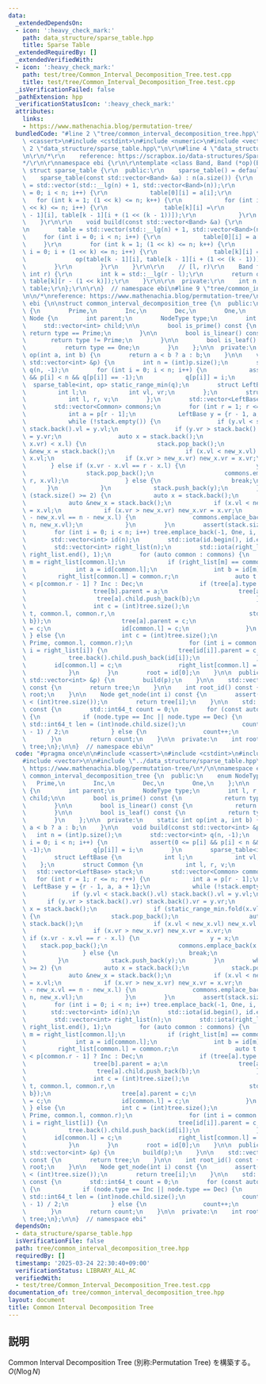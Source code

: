 ```yaml
---
data:
  _extendedDependsOn:
  - icon: ':heavy_check_mark:'
    path: data_structure/sparse_table.hpp
    title: Sparse Table
  _extendedRequiredBy: []
  _extendedVerifiedWith:
  - icon: ':heavy_check_mark:'
    path: test/tree/Common_Interval_Decomposition_Tree.test.cpp
    title: test/tree/Common_Interval_Decomposition_Tree.test.cpp
  _isVerificationFailed: false
  _pathExtension: hpp
  _verificationStatusIcon: ':heavy_check_mark:'
  attributes:
    links:
    - https://www.mathenachia.blog/permutation-tree/
  bundledCode: "#line 2 \"tree/common_interval_decomposition_tree.hpp\"\n\n#include\
    \ <cassert>\n#include <cstdint>\n#include <numeric>\n#include <vector>\n\n#line\
    \ 2 \"data_structure/sparse_table.hpp\"\n\r\n#line 4 \"data_structure/sparse_table.hpp\"\
    \n\r\n/*\r\n    reference: https://scrapbox.io/data-structures/Sparse_Table\r\n\
    */\r\n\r\nnamespace ebi {\r\n\r\ntemplate <class Band, Band (*op)(Band, Band)>\
    \ struct sparse_table {\r\n  public:\r\n    sparse_table() = default;\r\n\r\n\
    \    sparse_table(const std::vector<Band> &a) : n(a.size()) {\r\n        table\
    \ = std::vector(std::__lg(n) + 1, std::vector<Band>(n));\r\n        for (int i\
    \ = 0; i < n; i++) {\r\n            table[0][i] = a[i];\r\n        }\r\n     \
    \   for (int k = 1; (1 << k) <= n; k++) {\r\n            for (int i = 0; i + (1\
    \ << k) <= n; i++) {\r\n                table[k][i] =\r\n                    op(table[k\
    \ - 1][i], table[k - 1][i + (1 << (k - 1))]);\r\n            }\r\n        }\r\n\
    \    }\r\n\r\n    void build(const std::vector<Band> &a) {\r\n        n = (int)a.size();\r\
    \n        table = std::vector(std::__lg(n) + 1, std::vector<Band>(n));\r\n   \
    \     for (int i = 0; i < n; i++) {\r\n            table[0][i] = a[i];\r\n   \
    \     }\r\n        for (int k = 1; (1 << k) <= n; k++) {\r\n            for (int\
    \ i = 0; i + (1 << k) <= n; i++) {\r\n                table[k][i] =\r\n      \
    \              op(table[k - 1][i], table[k - 1][i + (1 << (k - 1))]);\r\n    \
    \        }\r\n        }\r\n    }\r\n\r\n    // [l, r)\r\n    Band fold(int l,\
    \ int r) {\r\n        int k = std::__lg(r - l);\r\n        return op(table[k][l],\
    \ table[k][r - (1 << k)]);\r\n    }\r\n\r\n  private:\r\n    int n;\r\n    std::vector<std::vector<Band>>\
    \ table;\r\n};\r\n\r\n}  // namespace ebi\n#line 9 \"tree/common_interval_decomposition_tree.hpp\"\
    \n\n/*\nreference: https://www.mathenachia.blog/permutation-tree/\n*/\n\nnamespace\
    \ ebi {\n\nstruct common_interval_decomposition_tree {\n  public:\n    enum NodeType\
    \ {\n        Prime,\n        Inc,\n        Dec,\n        One,\n    };\n\n    struct\
    \ Node {\n        int parent;\n        NodeType type;\n        int l, r;\n   \
    \     std::vector<int> child;\n\n        bool is_prime() const {\n           \
    \ return type == Prime;\n        }\n\n        bool is_linear() const {\n     \
    \       return type != Prime;\n        }\n\n        bool is_leaf() const {\n \
    \           return type == One;\n        }\n    };\n\n  private:\n    static int\
    \ op(int a, int b) {\n        return a < b ? a : b;\n    }\n\n    void build(const\
    \ std::vector<int> &p) {\n        int n = (int)p.size();\n        std::vector<int>\
    \ q(n, -1);\n        for (int i = 0; i < n; i++) {\n            assert(0 <= p[i]\
    \ && p[i] < n && q[p[i]] == -1);\n            q[p[i]] = i;\n        }\n      \
    \  sparse_table<int, op> static_range_min(q);\n        struct LeftBase {\n   \
    \         int l;\n            int vl, vr;\n        };\n        struct Common {\n\
    \            int l, r, v;\n        };\n        std::vector<LeftBase> stack;\n\
    \        std::vector<Common> commons;\n        for (int r = 1; r <= n; r++) {\n\
    \            int a = p[r - 1];\n            LeftBase y = {r - 1, a, a + 1};\n\
    \            while (!stack.empty()) {\n                if (y.vl < stack.back().vl)\
    \ stack.back().vl = y.vl;\n                if (y.vr > stack.back().vr) stack.back().vr\
    \ = y.vr;\n                auto x = stack.back();\n                if (static_range_min.fold(x.vl,\
    \ x.vr) < x.l) {\n                    stack.pop_back();\n                    auto\
    \ &new_x = stack.back();\n                    if (x.vl < new_x.vl) new_x.vl =\
    \ x.vl;\n                    if (x.vr > new_x.vr) new_x.vr = x.vr;\n         \
    \       } else if (x.vr - x.vl == r - x.l) {\n                    y = x;\n   \
    \                 stack.pop_back();\n                    commons.emplace_back(x.l,\
    \ r, x.vl);\n                } else {\n                    break;\n          \
    \      }\n            }\n            stack.push_back(y);\n        }\n        while\
    \ (stack.size() >= 2) {\n            auto x = stack.back();\n            stack.pop_back();\n\
    \            auto &new_x = stack.back();\n            if (x.vl < new_x.vl) new_x.vl\
    \ = x.vl;\n            if (x.vr > new_x.vr) new_x.vr = x.vr;\n            if (new_x.vr\
    \ - new_x.vl == n - new_x.l) {\n                commons.emplace_back(new_x.l,\
    \ n, new_x.vl);\n            }\n        }\n        assert(stack.size() == 1);\n\
    \        for (int i = 0; i < n; i++) tree.emplace_back(-1, One, i, i + 1);\n \
    \       std::vector<int> id(n);\n        std::iota(id.begin(), id.end(), 0);\n\
    \        std::vector<int> right_list(n);\n        std::iota(right_list.begin(),\
    \ right_list.end(), 1);\n        for (auto common : commons) {\n            int\
    \ m = right_list[common.l];\n            if (right_list[m] == common.r) {\n  \
    \              int a = id[common.l];\n                int b = id[m];\n       \
    \         right_list[common.l] = common.r;\n                auto t = p[common.l]\
    \ < p[common.r - 1] ? Inc : Dec;\n                if (tree[a].type == t) {\n \
    \                   tree[b].parent = a;\n                    tree[a].r = common.r;\n\
    \                    tree[a].child.push_back(b);\n                } else {\n \
    \                   int c = (int)tree.size();\n                    tree.emplace_back(-1,\
    \ t, common.l, common.r,\n                                      std::vector<int>{a,\
    \ b});\n                    tree[a].parent = c;\n                    tree[b].parent\
    \ = c;\n                    id[common.l] = c;\n                }\n           \
    \ } else {\n                int c = (int)tree.size();\n                tree.emplace_back(-1,\
    \ Prime, common.l, common.r);\n                for (int i = common.l; i < common.r;\
    \ i = right_list[i]) {\n                    tree[id[i]].parent = c;\n        \
    \            tree.back().child.push_back(id[i]);\n                }\n        \
    \        id[common.l] = c;\n                right_list[common.l] = common.r;\n\
    \            }\n        }\n        root = id[0];\n    }\n\n  public:\n    common_interval_decomposition_tree(const\
    \ std::vector<int> &p) {\n        build(p);\n    }\n\n    std::vector<Node> get_tree()\
    \ const {\n        return tree;\n    }\n\n    int root_id() const {\n        return\
    \ root;\n    }\n\n    Node get_node(int i) const {\n        assert(0 <= i && i\
    \ < (int)tree.size());\n        return tree[i];\n    }\n\n    std::int64_t count_connected_interval()\
    \ const {\n        std::int64_t count = 0;\n        for (const auto &node : tree)\
    \ {\n            if (node.type == Inc || node.type == Dec) {\n               \
    \ std::int64_t len = (int)node.child.size();\n                count += len * (len\
    \ - 1) / 2;\n            } else {\n                count++;\n            }\n \
    \       }\n        return count;\n    }\n\n  private:\n    int root;\n    std::vector<Node>\
    \ tree;\n};\n\n}  // namespace ebi\n"
  code: "#pragma once\n\n#include <cassert>\n#include <cstdint>\n#include <numeric>\n\
    #include <vector>\n\n#include \"../data_structure/sparse_table.hpp\"\n\n/*\nreference:\
    \ https://www.mathenachia.blog/permutation-tree/\n*/\n\nnamespace ebi {\n\nstruct\
    \ common_interval_decomposition_tree {\n  public:\n    enum NodeType {\n     \
    \   Prime,\n        Inc,\n        Dec,\n        One,\n    };\n\n    struct Node\
    \ {\n        int parent;\n        NodeType type;\n        int l, r;\n        std::vector<int>\
    \ child;\n\n        bool is_prime() const {\n            return type == Prime;\n\
    \        }\n\n        bool is_linear() const {\n            return type != Prime;\n\
    \        }\n\n        bool is_leaf() const {\n            return type == One;\n\
    \        }\n    };\n\n  private:\n    static int op(int a, int b) {\n        return\
    \ a < b ? a : b;\n    }\n\n    void build(const std::vector<int> &p) {\n     \
    \   int n = (int)p.size();\n        std::vector<int> q(n, -1);\n        for (int\
    \ i = 0; i < n; i++) {\n            assert(0 <= p[i] && p[i] < n && q[p[i]] ==\
    \ -1);\n            q[p[i]] = i;\n        }\n        sparse_table<int, op> static_range_min(q);\n\
    \        struct LeftBase {\n            int l;\n            int vl, vr;\n    \
    \    };\n        struct Common {\n            int l, r, v;\n        };\n     \
    \   std::vector<LeftBase> stack;\n        std::vector<Common> commons;\n     \
    \   for (int r = 1; r <= n; r++) {\n            int a = p[r - 1];\n          \
    \  LeftBase y = {r - 1, a, a + 1};\n            while (!stack.empty()) {\n   \
    \             if (y.vl < stack.back().vl) stack.back().vl = y.vl;\n          \
    \      if (y.vr > stack.back().vr) stack.back().vr = y.vr;\n                auto\
    \ x = stack.back();\n                if (static_range_min.fold(x.vl, x.vr) < x.l)\
    \ {\n                    stack.pop_back();\n                    auto &new_x =\
    \ stack.back();\n                    if (x.vl < new_x.vl) new_x.vl = x.vl;\n \
    \                   if (x.vr > new_x.vr) new_x.vr = x.vr;\n                } else\
    \ if (x.vr - x.vl == r - x.l) {\n                    y = x;\n                \
    \    stack.pop_back();\n                    commons.emplace_back(x.l, r, x.vl);\n\
    \                } else {\n                    break;\n                }\n   \
    \         }\n            stack.push_back(y);\n        }\n        while (stack.size()\
    \ >= 2) {\n            auto x = stack.back();\n            stack.pop_back();\n\
    \            auto &new_x = stack.back();\n            if (x.vl < new_x.vl) new_x.vl\
    \ = x.vl;\n            if (x.vr > new_x.vr) new_x.vr = x.vr;\n            if (new_x.vr\
    \ - new_x.vl == n - new_x.l) {\n                commons.emplace_back(new_x.l,\
    \ n, new_x.vl);\n            }\n        }\n        assert(stack.size() == 1);\n\
    \        for (int i = 0; i < n; i++) tree.emplace_back(-1, One, i, i + 1);\n \
    \       std::vector<int> id(n);\n        std::iota(id.begin(), id.end(), 0);\n\
    \        std::vector<int> right_list(n);\n        std::iota(right_list.begin(),\
    \ right_list.end(), 1);\n        for (auto common : commons) {\n            int\
    \ m = right_list[common.l];\n            if (right_list[m] == common.r) {\n  \
    \              int a = id[common.l];\n                int b = id[m];\n       \
    \         right_list[common.l] = common.r;\n                auto t = p[common.l]\
    \ < p[common.r - 1] ? Inc : Dec;\n                if (tree[a].type == t) {\n \
    \                   tree[b].parent = a;\n                    tree[a].r = common.r;\n\
    \                    tree[a].child.push_back(b);\n                } else {\n \
    \                   int c = (int)tree.size();\n                    tree.emplace_back(-1,\
    \ t, common.l, common.r,\n                                      std::vector<int>{a,\
    \ b});\n                    tree[a].parent = c;\n                    tree[b].parent\
    \ = c;\n                    id[common.l] = c;\n                }\n           \
    \ } else {\n                int c = (int)tree.size();\n                tree.emplace_back(-1,\
    \ Prime, common.l, common.r);\n                for (int i = common.l; i < common.r;\
    \ i = right_list[i]) {\n                    tree[id[i]].parent = c;\n        \
    \            tree.back().child.push_back(id[i]);\n                }\n        \
    \        id[common.l] = c;\n                right_list[common.l] = common.r;\n\
    \            }\n        }\n        root = id[0];\n    }\n\n  public:\n    common_interval_decomposition_tree(const\
    \ std::vector<int> &p) {\n        build(p);\n    }\n\n    std::vector<Node> get_tree()\
    \ const {\n        return tree;\n    }\n\n    int root_id() const {\n        return\
    \ root;\n    }\n\n    Node get_node(int i) const {\n        assert(0 <= i && i\
    \ < (int)tree.size());\n        return tree[i];\n    }\n\n    std::int64_t count_connected_interval()\
    \ const {\n        std::int64_t count = 0;\n        for (const auto &node : tree)\
    \ {\n            if (node.type == Inc || node.type == Dec) {\n               \
    \ std::int64_t len = (int)node.child.size();\n                count += len * (len\
    \ - 1) / 2;\n            } else {\n                count++;\n            }\n \
    \       }\n        return count;\n    }\n\n  private:\n    int root;\n    std::vector<Node>\
    \ tree;\n};\n\n}  // namespace ebi"
  dependsOn:
  - data_structure/sparse_table.hpp
  isVerificationFile: false
  path: tree/common_interval_decomposition_tree.hpp
  requiredBy: []
  timestamp: '2025-03-24 22:30:40+09:00'
  verificationStatus: LIBRARY_ALL_AC
  verifiedWith:
  - test/tree/Common_Interval_Decomposition_Tree.test.cpp
documentation_of: tree/common_interval_decomposition_tree.hpp
layout: document
title: Common Interval Decomposition Tree
---
```


## 説明

Common Interval Decomposition Tree (別称:Permutation Tree) を構築する。
$O(N\log{N})$